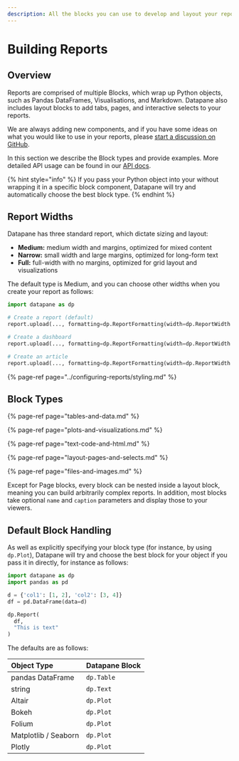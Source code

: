 ```yaml
---
description: All the blocks you can use to develop and layout your reports
---
```


# Building Reports

## Overview

Reports are comprised of multiple Blocks, which wrap up Python objects, such as Pandas DataFrames, Visualisations, and Markdown. Datapane also includes layout blocks to add tabs, pages, and interactive selects to your reports. 

We are always adding new components, and if you have some ideas on what you would like to use in your reports, please [start a discussion on GitHub](https://github.com/datapane/datapane/discussions).

In this section we describe the Block types and provide examples. More detailed API usage can be found in our [API docs](https://datapane.github.io/datapane/report.html). 

{% hint style="info" %}
If you pass your Python object into your without wrapping it in a specific block component, Datapane will try and automatically choose the best block type. 
{% endhint %}

## Report Widths

Datapane has three standard report, which dictate sizing and layout:

* **Medium:** medium width and margins, optimized for mixed content
* **Narrow:** small width and large margins, optimized for long-form text
* **Full:** full-width with no margins, optimized for grid layout and visualizations

The default type is Medium, and you can choose other widths when you create your report as follows:

```python
import datapane as dp

# Create a report (default)
report.upload(..., formatting=dp.ReportFormatting(width=dp.ReportWidth.MEDIUM))

# Create a dashboard
report.upload(..., formatting=dp.ReportFormatting(width=dp.ReportWidth.FULL))

# Create an article
report.upload(..., formatting=dp.ReportFormatting(width=dp.ReportWidth.NARROW))
```

{% page-ref page="../configuring-reports/styling.md" %}

## Block Types

{% page-ref page="tables-and-data.md" %}

{% page-ref page="plots-and-visualizations.md" %}

{% page-ref page="text-code-and-html.md" %}

{% page-ref page="layout-pages-and-selects.md" %}

{% page-ref page="files-and-images.md" %}

Except for Page blocks, every block can be nested inside a layout block, meaning you can build arbitrarily complex reports. In addition, most blocks take optional `name` and `caption` parameters and display those to your viewers. 

## Default Block Handling

As well as explicitly specifying your block type \(for instance, by using `dp.Plot`\), Datapane will try and choose the best block for your object if you pass it in directly, for instance as follows:

```python
import datapane as dp
import pandas as pd

d = {'col1': [1, 2], 'col2': [3, 4]}
df = pd.DataFrame(data=d)

dp.Report(
  df,
  "This is text"
)
```

 The defaults are as follows:

| Object Type | Datapane Block |
| :--- | :--- |
| pandas DataFrame | `dp.Table` |
| string | `dp.Text` |
| Altair  | `dp.Plot` |
| Bokeh  | `dp.Plot` |
| Folium  | `dp.Plot` |
| Matplotlib / Seaborn  | `dp.Plot` |
| Plotly | `dp.Plot` |

